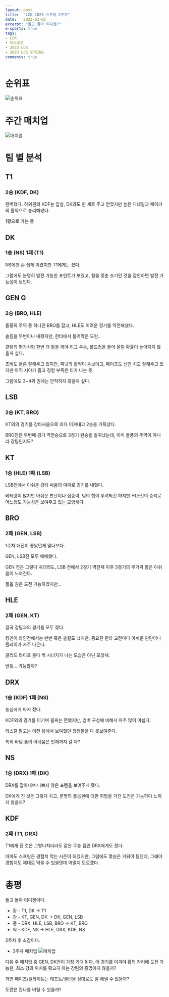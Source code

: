```yaml
---
layout: post
title:  "LCK 2023 스프링 2주차"
date:   2023-02-01
excerpt: "돌고 돌아 티디젠?"
e-sports: true
tags:
- LCK
- 이스포츠
- 2023 LCK
- 2023 LCK SPRING
comments: true
---
```


# 순위표

![순위표](../img/2023/lck/spring_week2.jpg)

# 주간 매치업

![매치업](../img/2023/lck/spring_week2_matchup.png)

# 팀 별 분석

## T1

### 2승 (KDF, DK)

완벽했다. 하위권의 KDF는 압살, DK와도 한 세트 주고 받았지만 높은 디테일과 페이커의 활약으로 승리해냈다.

1황으로 가는 중

## DK

### 1승 (NS) 1패 (T1)

NS에겐 손 쉽게 이겼지만 T1에게는 졌다.

그럼에도 분명히 발전 가능한 포인트가 보였고, 합을 맞춘 초기인 것을 감안하면 발전 가능성이 보인다.

## GEN G

### 2승 (BRO, HLE)

돌풍의 주역 중 하나던 BRO를 잡고, HLE도 어려운 경기를 역전해냈다.

솔킬을 두번이나 내줬지만, 한타에서 틀어막은 도란..

클템의 평가처럼 한번 더 알을 깨야 리그 우승, 롤드컵을 들어 올릴 확률이 높아지지 않을까 싶다.

쵸비도 물론 잘해주고 있지만, 피넛의 활약이 돋보이고, 페이즈도 신인 치고 잘해주고 있지만 아직 시야가 좁고 경험 부족은 티가 나는 듯.

그럼에도 3~4위 권에는 안착하지 않을까 싶다.

## LSB

### 2승 (KT, BRO)

KT와의 경기를 강타싸움으로 죄다 이겨내고 2승을 거둬냈다.

BRO전은 두번째 경기 역전승으로 3경기 완승을 일궈냈는데, 이미 돌풍의 주역이 아니라 강팀인지도?

## KT

### 1승 (HLE) 1패 (LSB)

LSB전에서 아쉬운 강타 싸움의 여파로 경기를 내줬다.

베테랑이 많지만 아쉬운 판단이나 집중력, 팀의 합이 우려되긴 하지만 HLE전의 승리로 어느정도 가능성은 보여주고 있는 모양새다.

## BRO

### 2패 (GEN, LSB)

1주차 대진이 좋았던게 맞나보다.

GEN, LSB전 모두 패배했다.

GEN 전은 그렇다 치더라도, LSB 전에서 2경기 역전패 이후 3경기의 무기력 함은 아쉬움이 느껴진다.

플옵 권은 도전 가능하겠지만...


## HLE

### 2패 (GEN, KT)

결국 강팀과의 경기를 모두 졌다.

킹겐이 라인전에서는 반반 혹은 솔킬도 냈지만, 중요한 한타 교전마다 아쉬운 판단이나 플레이가 자주 나온다.

클리드 라이프 둘다 썩 시너지가 나는 모습은 아닌 모양새.

반등... 가능할까?

## DRX

### 1승 (KDF) 1패 (NS)

농심에게 마저 졌다.

KDF와의 경기를 이기며 꼴찌는 면했지만, 멤버 구성에 비해서 아주 많이 아쉽다.

라스칼 말고는 이전 팀에서 보여줬던 장점들을 다 못보여준다.

특히 바텀 폼의 아쉬움은 언제까지 갈 까?

## NS

### 1승 (DRX) 1패 (DK)

DRX를 잡아내며 나쁘지 않은 포텐을 보여주게 됐다.

DK에게 진 것은 그렇다 치고, 분명히 플옵권에 대한 희망을 가진 도전은 가능하다 느끼지 않을까?

## KDF

### 2패 (T1, DRX)

T1에게 진 것은 그렇다치더라도 같은 무승 팀인 DRX에게도 졌다.

아마도 스프링은 경험치 먹는 시즌이 되겠지만, 그럼에도 몇승은 거둬야 될텐데, 그래야 경험치도 제대로 먹을 수 있을텐데 어떨지 모르겠다.

# 총평

돌고 돌아 티디젠이다.

* 황 - T1, DK -> T1
* 강 - KT, GEN, DK -> DK, GEN, LSB
* 중 - DRX, HLE, LSB, BRO -> KT, BRO
* 약 - KDF, NS -> HLE, DRX, KDF, NS

2주차 후 소감이다.

* 3주차 매치업
    ![매치업](../img/2023/lck/spring_week3_matchup.png)

다음 주 매치업 중 GEN, DK전이 가장 기대 된다. 이 경기를 이겨야 황의 자리에 도전 가능한, 최소 강의 위치를 확고히 하는 강팀의 증명이지 않을까?

과연 페이즈/딜라이트는 데프트/켈린을 상대로도 잘 해낼 수 있을까?

도란은 칸나를 버틸 수 있을까?